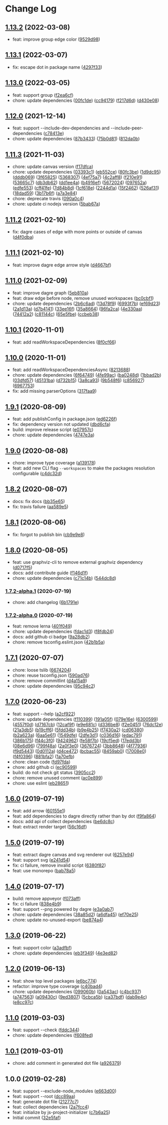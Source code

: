 # Change Log

## [1.13.2](https://github.com/plantain-00/package-dependency-graph/compare/v1.13.1...v1.13.2) (2022-03-08)
  
* feat: improve group edge color ([9529d98](https://github.com/plantain-00/package-dependency-graph/commit/9529d987de788e276e4d68785bf0445a43192fb2))

## [1.13.1](https://github.com/plantain-00/package-dependency-graph/compare/v1.13.0...v1.13.1) (2022-03-07)
  
* fix: escape dot in package name ([4297f33](https://github.com/plantain-00/package-dependency-graph/commit/4297f332348c483840cff2e3004b6ed8b44a3280))

## [1.13.0](https://github.com/plantain-00/package-dependency-graph/compare/v1.12.0...v1.13.0) (2022-03-05)
  
* feat: support group ([f2ea6cf](https://github.com/plantain-00/package-dependency-graph/commit/f2ea6cfbea4200e2c0f7dd22457e8a1cfe6276b9))
* chore: update dependencies ([00fc1de](https://github.com/plantain-00/package-dependency-graph/commit/00fc1def92a1b7b05222f6617080ed2bfe5dbfd7)) ([cc94179](https://github.com/plantain-00/package-dependency-graph/commit/cc9417983b5da265a781f2cfaa529a72001bd366)) ([f217d6d](https://github.com/plantain-00/package-dependency-graph/commit/f217d6daf92954e11cf2a981a2b708331094c3f9)) ([d430e08](https://github.com/plantain-00/package-dependency-graph/commit/d430e088dba796dc94bc21950f8210aabba36b66))

## [1.12.0](https://github.com/plantain-00/package-dependency-graph/compare/v1.11.3...v1.12.0) (2021-12-14)
  
* feat: support --include-dev-dependencies and --include-peer-dependencies ([c78413e](https://github.com/plantain-00/package-dependency-graph/commit/c78413e72d2cfefb3dbe4f579a233ea5eb35ea3e))
* chore: update dependencies ([87b3433](https://github.com/plantain-00/package-dependency-graph/commit/87b3433059f9e214e81abf5cea6417b79cdc0c74)) ([75b0d81](https://github.com/plantain-00/package-dependency-graph/commit/75b0d81be0c8b8c373b653c41abf27f411a14bd1)) ([812da0b](https://github.com/plantain-00/package-dependency-graph/commit/812da0b694e8f52812b021ed43f2b5708d1fcc4d))

## [1.11.3](https://github.com/plantain-00/package-dependency-graph/compare/v1.11.2...v1.11.3) (2021-11-03)
  
* chore: update canvas version ([f17dfca](https://github.com/plantain-00/package-dependency-graph/commit/f17dfca661c32bb103ec9d7b026f03bae2195286))
* chore: update dependencies ([03393c1](https://github.com/plantain-00/package-dependency-graph/commit/03393c16d391a6f2188893a0701a72d418bb4358)) ([eb552ce](https://github.com/plantain-00/package-dependency-graph/commit/eb552ce6bd7ca957663ab6544c6a26de5d290e38)) ([80fc3be](https://github.com/plantain-00/package-dependency-graph/commit/80fc3be2993073d55abe2919105e84943476999c)) ([1d9dc95](https://github.com/plantain-00/package-dependency-graph/commit/1d9dc9524f733c520dff0c3768002bed0720e8ca)) ([dddb069](https://github.com/plantain-00/package-dependency-graph/commit/dddb069dc70e10eba303a70d2146eb219a87d2c8)) ([3f65825](https://github.com/plantain-00/package-dependency-graph/commit/3f658251a788e8b3dc22c9dcc6b23c9de55cf176)) ([5368307](https://github.com/plantain-00/package-dependency-graph/commit/53683071d58990edddca3acdb4520296c717823d)) ([4ef75a7](https://github.com/plantain-00/package-dependency-graph/commit/4ef75a72c6d1e255f5f3063c2013b40a5fce9fd2)) ([4c2aff8](https://github.com/plantain-00/package-dependency-graph/commit/4c2aff84a2fb8dc024426e50dd617d1dd8906424)) ([f210e91](https://github.com/plantain-00/package-dependency-graph/commit/f210e91f5b4cbda78bcc67c3f5d73dfc55332fde)) ([53665c7](https://github.com/plantain-00/package-dependency-graph/commit/53665c7eea3111da10ab1f083140440c5f7e2dcc)) ([db3db62](https://github.com/plantain-00/package-dependency-graph/commit/db3db6262d8af2bd62dd95c25fe3d9f01a53d127)) ([dd1ee4a](https://github.com/plantain-00/package-dependency-graph/commit/dd1ee4a3735f31a2363f48182e06944b7a9bc4af)) ([b4916ef](https://github.com/plantain-00/package-dependency-graph/commit/b4916ef0248cb63129e19c366c0813f4407ce94e)) ([5672024](https://github.com/plantain-00/package-dependency-graph/commit/56720243c2063bf9bdf79dadddb477241e60199e)) ([097652a](https://github.com/plantain-00/package-dependency-graph/commit/097652ae53de9ce274cb5f8f72fbb8692b5304db)) ([edfe553](https://github.com/plantain-00/package-dependency-graph/commit/edfe553d517974678ccc09762fc8c5dfe94277a5)) ([cff41fe](https://github.com/plantain-00/package-dependency-graph/commit/cff41febe5f16450f42b643ce7251a3aa7a7bf98)) ([7d84b8d](https://github.com/plantain-00/package-dependency-graph/commit/7d84b8dfc0d07478c48e4e790813a5871d079c9b)) ([1cf618e](https://github.com/plantain-00/package-dependency-graph/commit/1cf618e36f1d12fc06effda59afa5deb5d710b6e)) ([2244d1a](https://github.com/plantain-00/package-dependency-graph/commit/2244d1a7119383434b2411a4dd02e43b6546e9ae)) ([15f2462](https://github.com/plantain-00/package-dependency-graph/commit/15f24625bc5c71dedf5e9beb6591a62291508bde)) ([526af31](https://github.com/plantain-00/package-dependency-graph/commit/526af315e9e318db569d7df66fcdfe6a2d12999a)) ([18dad59](https://github.com/plantain-00/package-dependency-graph/commit/18dad5915e72ca1379f1e3c401a27e8ea05a6de6)) ([3b17b6f](https://github.com/plantain-00/package-dependency-graph/commit/3b17b6fce0673fd7fa7ecce4ab0fcd99a89c9a2f)) ([a7a3e84](https://github.com/plantain-00/package-dependency-graph/commit/a7a3e84da24290ad75d1227d949ecaad182c3074))
* chore: deprecate travis ([090a0c4](https://github.com/plantain-00/package-dependency-graph/commit/090a0c49aa62b661c1e41f18307d91c9e00cbbc0))
* chore: update ci nodejs version ([5bab67a](https://github.com/plantain-00/package-dependency-graph/commit/5bab67ae98d306d5b30a6e67a99f81de46c333d2))

## [1.11.2](https://github.com/plantain-00/package-dependency-graph/compare/v1.11.1...v1.11.2) (2021-02-10)
  
* fix: dagre cases of edge with more points or outside of canvas ([d4f0dba](https://github.com/plantain-00/package-dependency-graph/commit/d4f0dba2ffe66e4064128504088194b97498cdb8))

## [1.11.1](https://github.com/plantain-00/package-dependency-graph/compare/v1.11.0...v1.11.1) (2021-02-10)
  
* feat: improve dagre edge arrow style ([d4667bf](https://github.com/plantain-00/package-dependency-graph/commit/d4667bf3060c1baae97292f8cdf5d6dfb3eb36e4))

## [1.11.0](https://github.com/plantain-00/package-dependency-graph/compare/v1.10.1...v1.11.0) (2021-02-09)
  
* feat: improve dagre graph ([5eb810a](https://github.com/plantain-00/package-dependency-graph/commit/5eb810a677dc1b2f1903660f815b3278d652b29c))
* feat: draw edge before node, remove unused workspaces ([bc0cbf1](https://github.com/plantain-00/package-dependency-graph/commit/bc0cbf1ca286fc1b4e65252c386984770ab458fc))
* chore: update dependencies ([2b6c6ad](https://github.com/plantain-00/package-dependency-graph/commit/2b6c6ad8a65ea5cb26ddd2e3c4045fb4d1439d11)) ([13d78f9](https://github.com/plantain-00/package-dependency-graph/commit/13d78f9f782cac0493b547d05a7fe06a679bda34)) ([6993f7b](https://github.com/plantain-00/package-dependency-graph/commit/6993f7b45da386308c2d7e35f8fabb0921f95aa8)) ([ef69d23](https://github.com/plantain-00/package-dependency-graph/commit/ef69d230903af6fbf6ddd39393c3c2816732a12a)) ([2a1d13a](https://github.com/plantain-00/package-dependency-graph/commit/2a1d13ae67c2e3f7c5d5d03de441f30e4a0c1845)) ([d7b4141](https://github.com/plantain-00/package-dependency-graph/commit/d7b414167e3b6ee8d20ad5e5dbae4a065add8715)) ([33ee16f](https://github.com/plantain-00/package-dependency-graph/commit/33ee16f05bd09e192e926078e40c01854b65bbb3)) ([35a8664](https://github.com/plantain-00/package-dependency-graph/commit/35a8664bd875b811dfd08f6550ff01e023aa6a87)) ([96fa2ca](https://github.com/plantain-00/package-dependency-graph/commit/96fa2ca53fca4183aed9a2a00c4d8adc54e3b85d)) ([4e330aa](https://github.com/plantain-00/package-dependency-graph/commit/4e330aa0eaddad145d20b2efe8fb97a6590d3fec)) ([74412a2](https://github.com/plantain-00/package-dependency-graph/commit/74412a287ec8ab0b064b472215e43bb68926cc20)) ([c81144c](https://github.com/plantain-00/package-dependency-graph/commit/c81144c0e74d4c1709e26ecfbb65a4805a1fe3b5)) ([65e5fbe](https://github.com/plantain-00/package-dependency-graph/commit/65e5fbe6b9bd3963fe6919e1e5a091b1e81a98da)) ([ccbeb38](https://github.com/plantain-00/package-dependency-graph/commit/ccbeb38e050b1964a287c785d03d92751e902d1a))

## [1.10.1](https://github.com/plantain-00/package-dependency-graph/compare/v1.10.0...v1.10.1) (2020-11-01)
  
* feat: add readWorkspaceDependencies ([8f0cf66](https://github.com/plantain-00/package-dependency-graph/commit/8f0cf66c5d41dcc08e05f5795f11410093f3fbd7))

## [1.10.0](https://github.com/plantain-00/package-dependency-graph/compare/v1.9.1...v1.10.0) (2020-11-01)
  
* feat: add readWorkspaceDependenciesAsync ([8213688](https://github.com/plantain-00/package-dependency-graph/commit/8213688309ec7853238ec30686c5b31941702e39))
* chore: update dependencies ([6f64749](https://github.com/plantain-00/package-dependency-graph/commit/6f64749cf29306c9657d02188171036e14309656)) ([4fe99ac](https://github.com/plantain-00/package-dependency-graph/commit/4fe99ac332b605d529b023f1224f868e6732ae6e)) ([ba0248d](https://github.com/plantain-00/package-dependency-graph/commit/ba0248d48c598160b1d06c0ecaef0cd8572a396f)) ([1bbad2b](https://github.com/plantain-00/package-dependency-graph/commit/1bbad2b9eb17a5fd3781756d964bc5490754e8a7)) ([03dfd57](https://github.com/plantain-00/package-dependency-graph/commit/03dfd57fef06b496f96489b8655aca8b33cdfc72)) ([45131ba](https://github.com/plantain-00/package-dependency-graph/commit/45131bab8ff90d7b8b2f5ba8c0e4d7759a641c95)) ([d732b15](https://github.com/plantain-00/package-dependency-graph/commit/d732b15c9e7f7c73eb104f510421b01651041232)) ([3a8ca93](https://github.com/plantain-00/package-dependency-graph/commit/3a8ca9381a03da3e6bf7a84a6ec433f90e3c56b7)) ([9b548f6](https://github.com/plantain-00/package-dependency-graph/commit/9b548f68a6a4fd0bec46e5ce7b7c2f8b94835332)) ([c856927](https://github.com/plantain-00/package-dependency-graph/commit/c856927aab4e2c915d48f63b4ada92954f55a880)) ([6967753](https://github.com/plantain-00/package-dependency-graph/commit/6967753d114fb68e2d87e26b3df289a6252af0f2))
* fix: add missing parserOptions ([317faa9](https://github.com/plantain-00/package-dependency-graph/commit/317faa990895484bbf7ec1fbd3c011409585e05c))

## [1.9.1](https://github.com/plantain-00/package-dependency-graph/compare/v1.9.0...v1.9.1) (2020-08-09)
  
* feat: add publishConfig in package.json ([ed6226f](https://github.com/plantain-00/package-dependency-graph/commit/ed6226f1497e723f768d15acdfecb26daf3ac5c6))
* fix: dependency version not updated ([dbd6cfa](https://github.com/plantain-00/package-dependency-graph/commit/dbd6cfaf379166265d0d9d5a06249de88f323317))
* build: improve release script ([e07957c](https://github.com/plantain-00/package-dependency-graph/commit/e07957c08da7dc823617f7992a900f6f0f378313))
* chore: update dependencies ([4747e3a](https://github.com/plantain-00/package-dependency-graph/commit/4747e3aacb206c1511aaa0b74103e339f7ef774b))

## [1.9.0](https://github.com/plantain-00/package-dependency-graph/compare/v1.8.2...v1.9.0) (2020-08-08)
  
* chore: improve type coverage ([a139178](https://github.com/plantain-00/package-dependency-graph/commit/a139178e7438e8bcce2b0555527c7534f062d2e4))
* feat: add new CLI flag `--workspaces` to make the packages resolution configurable ([c4dc32d](https://github.com/plantain-00/package-dependency-graph/commit/c4dc32d19e197f3602c194f297903e023f57cb2d))

## [1.8.2](https://github.com/plantain-00/package-dependency-graph/compare/v1.8.1...v1.8.2) (2020-08-07)
  
* docs: fix docs ([bb35e65](https://github.com/plantain-00/package-dependency-graph/commit/bb35e6504c8a1759a0f261714d4fe3a23db82172))
* fix: travis failure ([aa589e5](https://github.com/plantain-00/package-dependency-graph/commit/aa589e544678a00dbb0bbb228f9595fc8f45e576))

## [1.8.1](https://github.com/plantain-00/package-dependency-graph/compare/v1.8.0...v1.8.1) (2020-08-06)
  
* fix: forgot to publish bin ([cb9e9e8](https://github.com/plantain-00/package-dependency-graph/commit/cb9e9e8be0eb34cf160d0b28be50ea773ea953ea))

## [1.8.0](https://github.com/plantain-00/package-dependency-graph/compare/v1.7.2-alpha.1...v1.8.0) (2020-08-05)
  
* feat: use graphviz-cli to remove external graphviz dependency ([d0717f5](https://github.com/plantain-00/package-dependency-graph/commit/d0717f543460a013b21d4f920c28826705cd7624))
* docs: add contribute guide ([f146d1f](https://github.com/plantain-00/package-dependency-graph/commit/f146d1ff5600fecc05405d38d5660b89e1c8aa40))
* chore: update dependencies ([c71c14b](https://github.com/plantain-00/package-dependency-graph/commit/c71c14b69744fa747e867697e531c71c01b1b8da)) ([544dc8d](https://github.com/plantain-00/package-dependency-graph/commit/544dc8d43c53054019ae02b34bda8dc3284c2ce1))

### [1.7.2-alpha.1](https://github.com/plantain-00/package-dependency-graph/compare/v1.7.2-alpha.0...v1.7.2-alpha.1) (2020-07-19)
  
* chore: add changelog ([6b1791e](https://github.com/plantain-00/package-dependency-graph/commit/6b1791eb6f3e11ba78ba8ed1df806ff0153659aa))

### [1.7.2-alpha.0](https://github.com/plantain-00/package-dependency-graph/compare/v1.7.1...v1.7.2-alpha.0) (2020-07-19)
  
* feat: remove lerna ([401f049](https://github.com/plantain-00/package-dependency-graph/commit/401f049dc8736df9d16503dd4e3587ad321d0b77))
* chore: update dependencies ([fdac1d3](https://github.com/plantain-00/package-dependency-graph/commit/fdac1d3801286182f7984db54d73be7cf487e043)) ([f8fdb24](https://github.com/plantain-00/package-dependency-graph/commit/f8fdb2489c8dc1daeacc67ae672de71be7d5caff))
* docs: add github ci badge ([9a28db2](https://github.com/plantain-00/package-dependency-graph/commit/9a28db262844fc71a8b07171e903bd262871a611))
* chore: remove tsconfig.eslint.json ([42b1b5a](https://github.com/plantain-00/package-dependency-graph/commit/42b1b5a3a2f897982caa354248c314b2658ffee2))

## [1.7.1](https://github.com/plantain-00/package-dependency-graph/compare/v1.7.0...v1.7.1) (2020-07-07)
  
* chore: loose tslib ([6674204](https://github.com/plantain-00/package-dependency-graph/commit/6674204a681619bd741a87c97361c748f0a417c7))
* chore: reuse tsconfig.json ([590ad76](https://github.com/plantain-00/package-dependency-graph/commit/590ad762ae7efac16ab6e6bdf7a76cebb9b57fdd))
* chore: remove commitlint ([d4a15a9](https://github.com/plantain-00/package-dependency-graph/commit/d4a15a98257ec2a0cdaaf3e6dfec47da8c27ac45))
* chore: update dependencies ([95c94c2](https://github.com/plantain-00/package-dependency-graph/commit/95c94c2c89b9a42ed0a7595f7e89118397dd90f1))

## [1.7.0](https://github.com/plantain-00/package-dependency-graph/compare/v1.6.0...v1.7.0) (2020-06-23)
  
* feat: support --help ([a2cf922](https://github.com/plantain-00/package-dependency-graph/commit/a2cf92257926ec349983be7e58417993382348f2))
* chore: update dependencies ([f110399](https://github.com/plantain-00/package-dependency-graph/commit/f1103991e6d7fea312a9893f8e8319e5e747491f)) ([191a05f](https://github.com/plantain-00/package-dependency-graph/commit/191a05f7c1183772618f20598405fdb64de291ac)) ([079e16e](https://github.com/plantain-00/package-dependency-graph/commit/079e16ef6712030eb4a8dac729e4819e2cf03238)) ([6300599](https://github.com/plantain-00/package-dependency-graph/commit/630059988509635f732051c1b67b43f3c8be8a9d)) ([4557f0d](https://github.com/plantain-00/package-dependency-graph/commit/4557f0dd1be612bbd4e829bdb0a6fb042e9d0af4)) ([d7167cb](https://github.com/plantain-00/package-dependency-graph/commit/d7167cb19f27e3ddd94b6d98db1ecb5c822fbba4)) ([12caf9f](https://github.com/plantain-00/package-dependency-graph/commit/12caf9fca9c238830b5395b36adf05988b247075)) ([e9e681c](https://github.com/plantain-00/package-dependency-graph/commit/e9e681cf33a2404cd172c2da245e437021b299d2)) ([d336be8](https://github.com/plantain-00/package-dependency-graph/commit/d336be82b78794e36e50665f2ee2f28105797b3e)) ([f2e0451](https://github.com/plantain-00/package-dependency-graph/commit/f2e045162d29c8d61c734d03f34dee09b96a6ea5)) ([76dc12e](https://github.com/plantain-00/package-dependency-graph/commit/76dc12ea532abb9c56d7b2af3e04fba1ff749ba9)) ([21a3db5](https://github.com/plantain-00/package-dependency-graph/commit/21a3db5872311db26984b2224155877d47d3a00f)) ([b19cff6](https://github.com/plantain-00/package-dependency-graph/commit/b19cff666c5e795671a94b8f65d59f704efadc16)) ([5fdd34b](https://github.com/plantain-00/package-dependency-graph/commit/5fdd34b78e557bb20d8894cd2c91cfe7aeb5dc6e)) ([b9e4b25](https://github.com/plantain-00/package-dependency-graph/commit/b9e4b2536c864201132bcd755ec2109049618f64)) ([f7430a2](https://github.com/plantain-00/package-dependency-graph/commit/f7430a282023a71c84b8e06c2d25e6f236c1c58a)) ([cd06380](https://github.com/plantain-00/package-dependency-graph/commit/cd06380e6a9ea5d3228be2774186e3ebcf5c683d)) ([b2a623a](https://github.com/plantain-00/package-dependency-graph/commit/b2a623ad1c2518df066fe7a2327ff030a85d0e9d)) ([6aa5e61](https://github.com/plantain-00/package-dependency-graph/commit/6aa5e6148a6ff99edf0b5b09049514b383c5e6f8)) ([1549dfe](https://github.com/plantain-00/package-dependency-graph/commit/1549dfee5a945fa82d8a9b275c6c3c357fa45dec)) ([2dfe3d1](https://github.com/plantain-00/package-dependency-graph/commit/2dfe3d13fe94f23ba802a4f0c1363abad59ce650)) ([c036d16](https://github.com/plantain-00/package-dependency-graph/commit/c036d16cba2bf8bd85b1dced233150051cbdbbf8)) ([edac791](https://github.com/plantain-00/package-dependency-graph/commit/edac7912c5a02e984af41883d1dddf57a71f6384)) ([386b175](https://github.com/plantain-00/package-dependency-graph/commit/386b1751cc894a0e71a0555956ca1ef87f4c8659)) ([f44c3f0](https://github.com/plantain-00/package-dependency-graph/commit/f44c3f02233b51fbf50755546ed3078de71b535c)) ([9424962](https://github.com/plantain-00/package-dependency-graph/commit/94249622160fe1a6b486d44edede71282385afb3)) ([fe58f7b](https://github.com/plantain-00/package-dependency-graph/commit/fe58f7ba54209c2a61a346cce2ac5d00e31ed41a)) ([19cf5ed](https://github.com/plantain-00/package-dependency-graph/commit/19cf5edb61c276ade8f8542cf776cbae4fefc642)) ([17edd3b](https://github.com/plantain-00/package-dependency-graph/commit/17edd3b60f8f27274090402d45be9623165f6a38)) ([08e6d96](https://github.com/plantain-00/package-dependency-graph/commit/08e6d96ff02d95bfa1b35c796411d2983ba18e75)) ([799f48a](https://github.com/plantain-00/package-dependency-graph/commit/799f48a7e4fcd91c545f632fb60fbaf5c621a333)) ([2a0f3e0](https://github.com/plantain-00/package-dependency-graph/commit/2a0f3e0fa680efe7058b1a75b83ad7f5ec585501)) ([3676724](https://github.com/plantain-00/package-dependency-graph/commit/3676724075486f7d7881a314815608a0b27fdeb8)) ([3bb8648](https://github.com/plantain-00/package-dependency-graph/commit/3bb8648fc7299ad68121e730aab93fc2fc9ad89f)) ([4f77936](https://github.com/plantain-00/package-dependency-graph/commit/4f77936dc7982275d610f2ffe4eeb8f93b7be675)) ([f9d5443](https://github.com/plantain-00/package-dependency-graph/commit/f9d5443555f7b9d84d54cbd2be774d3f0491c167)) ([0d0112a](https://github.com/plantain-00/package-dependency-graph/commit/0d0112accd712a626291a95187ebdc598628dab1)) ([d4ce472](https://github.com/plantain-00/package-dependency-graph/commit/d4ce472b32b7155baadab25e2a995b0fc085f6e6)) ([bcbac55](https://github.com/plantain-00/package-dependency-graph/commit/bcbac55cab20dbfc390818ee23bc9d064e5f9838)) ([8459ab0](https://github.com/plantain-00/package-dependency-graph/commit/8459ab03f6df3bb354a410529751a2b8abb7bb56)) ([17008e0](https://github.com/plantain-00/package-dependency-graph/commit/17008e0a1c9bf17000585962a81339f6275afb14)) ([f4f0396](https://github.com/plantain-00/package-dependency-graph/commit/f4f0396d69f1edd1fec310f74c9d3891f749f8b6)) ([881bfa2](https://github.com/plantain-00/package-dependency-graph/commit/881bfa246b2dabc90d5542833084aad1ecda1321)) ([1a70efb](https://github.com/plantain-00/package-dependency-graph/commit/1a70efb55c872ba736f4325177028d56303743fb))
* chore: clean code ([fd97fda](https://github.com/plantain-00/package-dependency-graph/commit/fd97fda4e3c720d4142e72a1b4357c832d94e339))
* chore: add github ci ([ec90599](https://github.com/plantain-00/package-dependency-graph/commit/ec905995389ead3436988fbb1873be3ab162c62b))
* build: do not check git status ([3905cc2](https://github.com/plantain-00/package-dependency-graph/commit/3905cc23698c937beb5af2e1eb484b4e06938f5f))
* chore: remove unused comment ([ac0e899](https://github.com/plantain-00/package-dependency-graph/commit/ac0e8990fadc88a37aece39e7305216ad70454ee))
* chore: use eslint ([eb28651](https://github.com/plantain-00/package-dependency-graph/commit/eb286516a3452123435d84f7f273946992cfe8b2))

## [1.6.0](https://github.com/plantain-00/package-dependency-graph/compare/v1.5.0...v1.6.0) (2019-07-19)
  
* feat: add arrow ([60155e1](https://github.com/plantain-00/package-dependency-graph/commit/60155e1e77415130beb470015ededc4966727505))
* feat: add dependencies to dagre directly rather than by dot ([f9fa864](https://github.com/plantain-00/package-dependency-graph/commit/f9fa86413d4c6f0deea21fe4956a1759d55e967a))
* docs: add api of collect dependencies ([be6dc8c](https://github.com/plantain-00/package-dependency-graph/commit/be6dc8cf46b92765139caba0b8961b8c8b1f2e78))
* feat: extract render target ([56c16df](https://github.com/plantain-00/package-dependency-graph/commit/56c16df8ea0228d1b3672469e3b812e3e7ab3ef5))

## [1.5.0](https://github.com/plantain-00/package-dependency-graph/compare/v1.4.0...v1.5.0) (2019-07-19)
  
* feat: extract dagre canvas and svg renderer out ([6257e94](https://github.com/plantain-00/package-dependency-graph/commit/6257e94bc1c03428c115f452fe5af578d194b0e4))
* feat: support svg ([e241d54](https://github.com/plantain-00/package-dependency-graph/commit/e241d54fd7f27adf34dd4234dce68af4d2c47d8b))
* fix: ci failure, remove invalid script ([6380f82](https://github.com/plantain-00/package-dependency-graph/commit/6380f82821511873c7ee2e9ca2ba5003102ac735))
* feat: use monorepo ([bab78a5](https://github.com/plantain-00/package-dependency-graph/commit/bab78a53fc8702c8b6236ed6a6282dda3acd48dc))

## [1.4.0](https://github.com/plantain-00/package-dependency-graph/compare/v1.3.0...v1.4.0) (2019-07-17)
  
* build: remove appveyor ([f073aff](https://github.com/plantain-00/package-dependency-graph/commit/f073affdc60d7416f07a478ffc92eb7656ccea2e))
* fix: ci failure ([838e4b9](https://github.com/plantain-00/package-dependency-graph/commit/838e4b9db43ded200dc34d1d298e46a2298c2b6e))
* feat: support --png powered by dagre ([e3a0ab7](https://github.com/plantain-00/package-dependency-graph/commit/e3a0ab7bce1d82619c41847b2da300bbd0faaf7b))
* chore: update dependencies ([38a85d2](https://github.com/plantain-00/package-dependency-graph/commit/38a85d259d37cac8d6b5bd6adb6d2541f78a1edd)) ([a6dfa45](https://github.com/plantain-00/package-dependency-graph/commit/a6dfa453c1ac17c57bcf0b653585e8fb0916d6af)) ([ef70e25](https://github.com/plantain-00/package-dependency-graph/commit/ef70e2562ced1c61f96de9e2c29da1f3cfe6f6ed))
* chore: update no-unused-export ([be874a4](https://github.com/plantain-00/package-dependency-graph/commit/be874a4f5c86de3f2e392963daa3258d7ec551af))

## [1.3.0](https://github.com/plantain-00/package-dependency-graph/compare/v1.2.0...v1.3.0) (2019-06-22)
  
* feat: support color ([a3adfbf](https://github.com/plantain-00/package-dependency-graph/commit/a3adfbfb4ccd9b164972f8cfd7537cd71fa41aed))
* chore: update dependencies ([eb3f349](https://github.com/plantain-00/package-dependency-graph/commit/eb3f349ee95cdd6d3be493ef9a23e1a7c2fb8065)) ([4e3ed82](https://github.com/plantain-00/package-dependency-graph/commit/4e3ed8240d8c03568a18492e99b154c740b5e40e))

## [1.2.0](https://github.com/plantain-00/package-dependency-graph/compare/v1.1.0...v1.2.0) (2019-06-13)
  
* feat: show top level packages ([e6bc774](https://github.com/plantain-00/package-dependency-graph/commit/e6bc774681f6afbd986a7a16a5907f2cca5b4f56))
* refactor: improve type coverage ([c40bad4](https://github.com/plantain-00/package-dependency-graph/commit/c40bad4bc15633b6a8ac2a16548092407c9ad994))
* chore: update dependencies ([099060b](https://github.com/plantain-00/package-dependency-graph/commit/099060b95e11310e8db409cff03545f9f5abece5)) ([0a543ac](https://github.com/plantain-00/package-dependency-graph/commit/0a543ac56669a9b48119b165a7d3064986bf4139)) ([c4bc937](https://github.com/plantain-00/package-dependency-graph/commit/c4bc9375f0cc857c4575b80b44f7386baba7e09b)) ([a747563](https://github.com/plantain-00/package-dependency-graph/commit/a747563239927a52a210d81d489980a87d28df35)) ([a09430c](https://github.com/plantain-00/package-dependency-graph/commit/a09430c8eb6dc6e6260c193a84d618ceb3e31a5c)) ([9ed3807](https://github.com/plantain-00/package-dependency-graph/commit/9ed3807dd4d363103d611954a9b73eef9d479504)) ([5cbca5b](https://github.com/plantain-00/package-dependency-graph/commit/5cbca5b64e10826e117270068d88c121df69f90a)) ([ca37bdf](https://github.com/plantain-00/package-dependency-graph/commit/ca37bdffd7473e61846624239d0e2caede0748b9)) ([dab9e4c](https://github.com/plantain-00/package-dependency-graph/commit/dab9e4cb2f8fbe9a258d54406d0c022bf995c81d)) ([e8cc97c](https://github.com/plantain-00/package-dependency-graph/commit/e8cc97c6d342bce8bd691d7bf10007704bee3795))

## [1.1.0](https://github.com/plantain-00/package-dependency-graph/compare/v1.0.1...v1.1.0) (2019-03-03)
  
* feat: support --check ([fddc344](https://github.com/plantain-00/package-dependency-graph/commit/fddc344c0857ef9bcde28016e0e4ea1613ecc03a))
* chore: update dependencies ([f608fed](https://github.com/plantain-00/package-dependency-graph/commit/f608fedae73ffc0ec15d5195b1bb3f0200734896))

## [1.0.1](https://github.com/plantain-00/package-dependency-graph/compare/v1.0.0...v1.0.1) (2019-03-01)
  
* chore: add comment in generated dot file ([a926379](https://github.com/plantain-00/package-dependency-graph/commit/a9263795cb91221c1d67548b5b31aa9114f49ea3))

## 1.0.0 (2019-02-28)
  
* feat: support --exclude-node_modules ([e663d00](https://github.com/plantain-00/package-dependency-graph/commit/e663d0037a4afacc196b83e6c98a2413afa52c9e))
* feat: support --root ([dcc89aa](https://github.com/plantain-00/package-dependency-graph/commit/dcc89aab922a97903ed53416e2b33f63fa830595))
* feat: generate dot file ([21277c7](https://github.com/plantain-00/package-dependency-graph/commit/21277c7823ccb64e4a16763f90a8d4d5994826fb))
* feat: collect dependencies ([2a7fcc4](https://github.com/plantain-00/package-dependency-graph/commit/2a7fcc4f6f71782048fb99d36947e2db0d75bb82))
* feat: initialize by js-project-initializer ([c7b6a25](https://github.com/plantain-00/package-dependency-graph/commit/c7b6a2513630c2e243a9f7753edd77fd657f2822))
* Initial commit ([32e5faf](https://github.com/plantain-00/package-dependency-graph/commit/32e5faf5bc29c390777b20e65fca8264bab05e9d))
